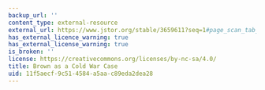 ```yaml
---
backup_url: ''
content_type: external-resource
external_url: https://www.jstor.org/stable/3659611?seq=1#page_scan_tab_contents
has_external_licence_warning: true
has_external_license_warning: true
is_broken: ''
license: https://creativecommons.org/licenses/by-nc-sa/4.0/
title: Brown as a Cold War Case
uid: 11f5aecf-9c51-4584-a5aa-c89eda2dea28
---
```

